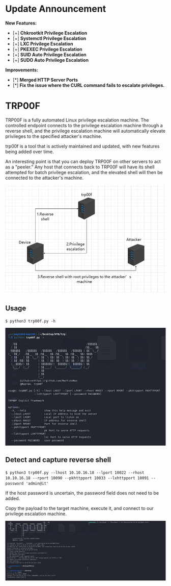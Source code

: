 # Update Announcement

**New Features:**
- [+] **Chkrootkit Privilege Escalation**
- [+] **Systemctl Privilege Escalation**
- [+] **LXC Privilege Escalation**
- [+] **PKEXEC Privilege Escalation**
- [+] **SUID Auto Privilege Escalation**
- [+] **SUDO Auto Privilege Escalation**

**Improvements:**
- [*] **Merged HTTP Server Ports**
- [*] **Fix the issue where the CURL command fails to escalate privileges.**


# TRP00F

TRP00F is a fully automated Linux privilege escalation machine. The controlled endpoint connects to the privilege escalation machine through a reverse shell, and the privilege escalation machine will automatically elevate privileges to the specified attacker's machine.

trp00f is a tool that is actively maintained and updated, with new features being added over time.


An interesting point is that you can deploy TRP00F on other servers to act as a "peeler." Any host that connects back to TRP00F will have its shell attempted for batch privilege escalation, and the elevated shell will then be connected to the attacker's machine.

![alt text](./pic/image-2.png)

## Usage

`$ python3 trp00f.py -h`

![alt text](./pic/image.png)


## Detect and capture reverse shell

`$ python3 trp00f.py --lhost 10.10.16.18 --lport 10022 --rhost 10.10.16.18 --rport 10090 --pkhttpport 10033 --lxhttpport 10091 --password 'admin@it'`

If the host password is uncertain, the password field does not need to be added.

Copy the payload to the target machine, execute it, and connect to our privilege escalation machine.



![alt text](./pic/image-1.png)
